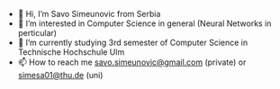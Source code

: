 - 👋 Hi, I’m Savo Simeunovic from Serbia
- 👀 I’m interested in Computer Science in general (Neural Networks in perticular)
- 🌱 I’m currently studying 3rd semester of Computer Science in Technische Hochschule Ulm
- 📫 How to reach me savo.simeunovic@gmail.com (private) or simesa01@thu.de (uni)

